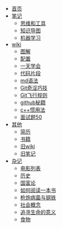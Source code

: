 * [首页]()
* [笔记]()
  * [思维和工具](md/思维和工具)
  * [知识导图](md/mindmap)
  * [机器学习](md/机器学习)
* [wiki](wiki/)
  * [图解](wiki/图解)
  * [配置](wiki/配置)
  * [一天学会](wiki/一天学会)
  * [代码片段](wiki/代码片段)
  * [md语法](wiki/md语法)
  * [Git奇淫巧技](wiki/Git奇淫巧技)
  * [Git飞行规则](wiki/Git飞行规则)
  * [github秘籍](wiki/github秘籍)
  * [c++惯用法](wiki/useful-idioms)
  * [面试题50](wiki/面试题50)
* [其他]()
  * [简历](/Resume)
  * [书籍](/books)
  * [旧wiki](https://github.com/walker-zheng/code/wiki)
  * [旧笔记](https://walker-zheng.github.io/note)
* [杂记](books/)
  * [电影列表](books/电影列表)
  * [历史](books/历史)
  * [国富论](books/国富论)
  * [如何阅读一本书](books/如何阅读一本书)
  * [枪炮病菌与钢铁](books/枪炮病菌与钢铁)
  * [社会概念](books/社会概念)
  * [追寻生命的意义](books/追寻生命的意义)
  * [食物](books/食物)